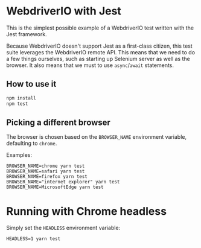 # WebdriverIO with Jest

This is the simplest possible example of a WebdriverIO test written with the Jest framework.

Because WebdriverIO doesn't support Jest as a first-class citizen, this test suite leverages the
WebdriverIO remote API. This means that we need to do a few things ourselves, such as starting up
Selenium server as well as the browser. It also means that we must to use `async`/`await`
statements.

## How to use it

```sh
npm install
npm test
```

## Picking a different browser

The browser is chosen based on the `BROWSER_NAME` environment variable, defaulting to `chrome`.

Examples:
```
BROWSER_NAME=chrome yarn test
BROWSER_NAME=safari yarn test
BROWSER_NAME=firefox yarn test
BROWSER_NAME="internet explorer" yarn test
BROWSER_NAME=MicrosoftEdge yarn test
```

# Running with Chrome headless

Simply set the `HEADLESS` environment variable:
```
HEADLESS=1 yarn test
```
